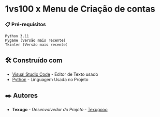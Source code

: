 # 1vs100 x Menu de Criação de contas

### 📋 Pré-requisitos

```
Python 3.11
Pygame (Versão mais recente)
Tkinter (Versão mais recente)
```

## 🛠️ Construído com

* [Visual Studio Code](https://code.visualstudio.com/) - Editor de Texto usado
* [Python](https://python.org/) - Linguagem Usada no Projeto

## ✒️ Autores

* **Texugo** - *Desenvolvedor do Projeto* - [Texugooo](https://github.com/Texugooo)
